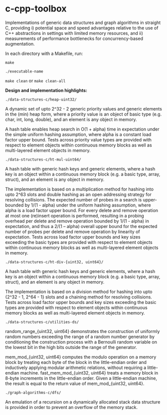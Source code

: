 # c-cpp-toolbox

Implementations of generic data structures and graph algorithms in straight C, providing i) potential space and speed advantages relative to the use of C++ abstractions in settings with limited memory resources, and ii) measurements of performance bottlenecks for concurrency-based augmentation.

In each directory with a Makefile, run:

`make`

`./executable-name`

`make clean` or `make clean-all`

**Design and implementation highlights:**

`./data-structures-c/heap-uint32/`

A dynamic set of upto 2^32 - 2 generic priority values and generic elements in the (min) heap form, where a priority value is an object of basic type (e.g. char, int, long, double), and an element is any object in memory.

A hash table enables heap search in O(1 + alpha) time in expectation under the simple uniform hashing assumption, where alpha is a constant load factor upper bound. Tests across priority value types are provided with respect to element objects within continuous memory blocks as well as multi-layered element objects in memory.

`./data-structures-c/ht-mul-uint64/`

A hash table with generic hash keys and generic elements, where a hash key is an object within a continuous memory block (e.g. a basic type, array, struct), and an element is any object in memory.

The implementation is based on a multiplication method for hashing into upto 2^63 slots and double hashing as an open addressing strategy for resolving collisions. The expected number of probes in a search is upper-bounded by 1/(1 - alpha) under the uniform hashing assumption, where alpha is a load factor upper bound. For every delete and remove operation at most one (re)insert operation is performed, resulting in a probing overhead per delete and remove operation bounded by 1/(1 - alpha) in expectation, and thus a 2/(1 – alpha) overall upper bound for the expected number of probes per delete and remove operation by linearity of expectation. Tests across load factor upper bounds and key sizes exceeding the basic types are provided with respect to element objects within continuous memory blocks as well as multi-layered element objects in memory.

`./data-structures-c/ht-div-{uint32, uint64}/`

A hash table with generic hash keys and generic elements, where a hash key is an object within a continuous memory block (e.g. a basic type, array, struct), and an element is any object in memory. 

The implementation is based on a division method for hashing into upto {2^32 - 1,  2^64 - 1} slots and a chaining method for resolving collisions. Tests across load factor upper bounds and key sizes exceeding the basic types are provided with respect to element objects within continuous memory blocks as well as multi-layered element objects in memory.

`./data-structures-c/utilities-ds/`

random_range_{uint32, uint64} demonstrates the construction of uniformly random numbers exceeding the range of a random number generator by conditioning the construction process with a Bernoulli random variable on the lowest bit in the high bits outside the range of the generator.

mem_mod_{uint32, uint64} computes the modulo operation on a memory block by treating each byte of the block in the little-endian order and inductively applying modular arithmetic relations, without requiring a little-endian machine. fast_mem_mod_{uint32, uint64} treats a memory block in 8-byte increments in the little-endian order. Given a little-endian machine, the result is equal to the return value of mem_mod_{uint32, uint64}.

`./graph-algorithms-c/dfs/`

An emulation of a recursion on a dynamically allocated stack data structure is provided in order to prevent an overflow of the memory stack.
